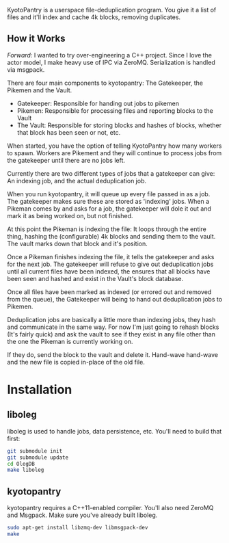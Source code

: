 KyotoPantry is a userspace file-deduplication program. You give it a list of
files and it'll index and cache 4k blocks, removing duplicates.

How it Works
------------

*Forward:* I wanted to try over-engineering a C++ project. Since I love the
actor model, I make heavy use of IPC via ZeroMQ. Serialization is handled via msgpack.

There are four main components to kyotopantry: The Gatekeeper, the Pikemen and
the Vault.

* Gatekeeper: Responsible for handing out jobs to pikemen
* Pikemen: Responsible for processing files and reporting blocks to the Vault
* The Vault: Responsible for storing blocks and hashes of blocks, whether that
  block has been seen or not, etc.

When started, you have the option of telling KyotoPantry how many workers to
spawn. Workers are Pikement and they will continue to process jobs from the
gatekeeper until there are no jobs left.

Currently there are two different types of jobs that a gatekeeper can give: An
indexing job, and the actual deduplication job.

When you run kyotopantry, it will queue up every file passed in as a job. The
gatekeeper makes sure these are stored as 'indexing' jobs. When a Pikeman comes
by and asks for a job, the gatekeeper will dole it out and mark it as being
worked on, but not finished.

At this point the Pikeman is indexing the file: It loops through the entire
thing, hashing the (configurable) 4k blocks and sending them to the vault. The
vault marks down that block and it's position.

Once a Pikeman finishes indexing the file, it tells the gatekeeper and asks for
the next job. The gatekeeper will refuse to give out deduplication jobs until
all current files have been indexed, the ensures that all blocks have been seen
and hashed and exist in the Vault's block database.

Once all files have been marked as indexed (or errored out and removed from the
queue), the Gatekeeper will being to hand out deduplication jobs to Pikemen.

Deduplication jobs are basically a little more than indexing jobs, they hash and
communicate in the same way. For now I'm just going to rehash blocks (It's
fairly quick) and ask the vault to see if they exist in any file other than the
one the Pikeman is currently working on.

If they do, send the block to the vault and delete it. Hand-wave hand-wave and
the new file is copied in-place of the old file.

Installation
============

liboleg
-------

liboleg is used to handle jobs, data persistence, etc. You'll need to build that
first:

```bash
git submodule init
git submodule update
cd OlegDB
make liboleg
````

kyotopantry
-----------

kyotopantry requires a C++11-enabled compiler. You'll also need ZeroMQ and
Msgpack. Make sure you've already built liboleg.

```bash
sudo apt-get install libzmq-dev libmsgpack-dev
make
````
